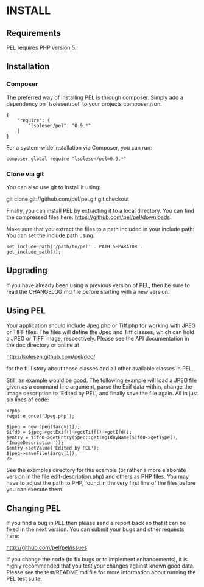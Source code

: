 # INSTALL


## Requirements

PEL requires PHP version 5.


## Installation

### Composer

The preferred way of installing PEL is through composer. Simply add a
dependency on ´lsolesen/pel´ to your projects composer.json.

    {
        "require": {
            "lsolesen/pel": "0.9.*"
        }
    }

For a system-wide installation via Composer, you can run:

    composer global require "lsolesen/pel=0.9.*"


### Clone via git

You can also use git to install it using:

  git clone git://github.com/pel/pel.git
  git checkout <tag name>

Finally, you can install PEL by extracting it to a local directory. You can find
the compressed files here: https://github.com/pel/pel/downloads.

Make sure that you extract the files to a path included in your include path:
You can set the include path using.

    set_include_path('/path/to/pel' . PATH_SEPARATOR . get_include_path());


## Upgrading

If you have already been using a previous version of PEL, then be sure
to read the CHANGELOG.md file before starting with a new version.


## Using PEL

Your application should include Jpeg.php or Tiff.php for working
with JPEG or TIFF files.  The files will define the Jpeg and
Tiff classes, which can hold a JPEG or TIFF image, respectively.
Please see the API documentation in the doc directory or online at

  http://lsolesen.github.com/pel/doc/

for the full story about those classes and all other available classes
in PEL.

Still, an example would be good.  The following example will load a
JPEG file given as a command line argument, parse the Exif data
within, change the image description to 'Edited by PEL', and finally
save the file again.  All in just six lines of code:

  ```php5
  <?php
  require_once('Jpeg.php');

  $jpeg = new Jpeg($argv[1]);
  $ifd0 = $jpeg->getExif()->getTiff()->getIfd();
  $entry = $ifd0->getEntry(Spec::getTagIdByName($ifd0->getType(), 'ImageDescription'));
  $entry->setValue('Edited by PEL');
  $jpeg->saveFile($argv[1]);
  ?>
  ```

See the examples directory for this example (or rather a more
elaborate version in the file edit-description.php) and others as PHP
files.  You may have to adjust the path to PHP, found in the very
first line of the files before you can execute them.


## Changing PEL

If you find a bug in PEL then please send a report back so that it can
be fixed in the next version.  You can submit your bugs and other
requests here:

  http://github.com/pel/pel/issues

If you change the code (to fix bugs or to implement enhancements), it
is highly recommended that you test your changes against known good
data.  Please see the test/README.md file for more information about
running the PEL test suite.
